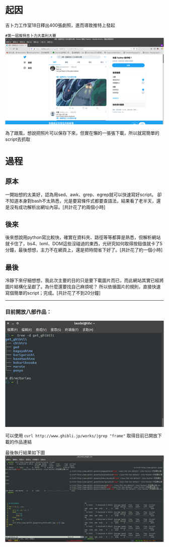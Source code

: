 # 起因
吉卜力工作室18日釋出400張劇照，進而導致推特上發起

`#第一屆推特吉卜力大喜利大賽`
![twitter](pictures/twitter.png)

為了跟風，想說把照片可以保存下來，但實在懶的一張張下載，所以就寫簡單的script去抓取

# 過程
## 原本
一開始想的太美好，認為用sed、awk、grep、egrep就可以快速寫好script。
卻不知道本身對bash不太熟悉，光是要寫條件式都要查語法，結果看了老半天，還是沒有成功解析出網址內容。[共計花了約兩個小時]

## 後來
後來想說用python寫比較快，確實在資料夾、路徑等等都算是熟悉，但解析網站就卡住了，bs4、lxml、DOM這些沒碰過的東西，光研究如何取得按鈕值就卡了5分鐘，最後想想，主力不在網頁上，還是把時間省下好了。[共計花了約一個小時]

## 最後
冷靜下來仔細想想，我此次主要的目的只是要下載圖片而已，而此網站其實已經將圖片結構化呈獻了。為什麼還要找自己麻煩呢？
所以依循圖片的規則，直接快速寫個簡單的script；完成。[共計花了不到20分鐘]

---
### 目前開放八部作品：
![FolderTree](pictures/FolderTree.png)

可以使用
`curl http://www.ghibli.jp/works/|grep "frame"`
取得目前已開放下載的作品連結

最後執行結果如下圖
![ScreenShot](pictures/ScreenShot.png)